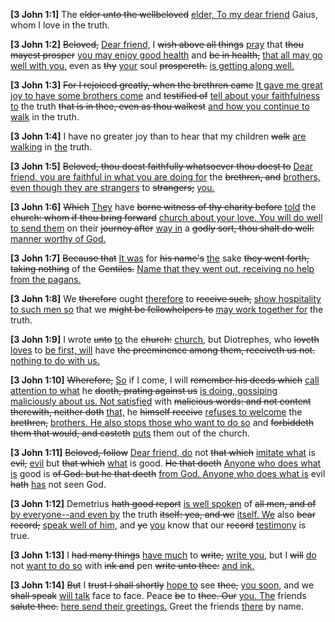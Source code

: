 <p><b>[3 John 1:1]</b> The <del>elder unto the wellbeloved</del> <ins>elder, To my dear friend</ins> Gaius, whom I love in the truth.</p><p><b>[3 John 1:2]</b> <del>Beloved,</del> <ins>Dear friend,</ins> I <del>wish above all things</del> <ins>pray</ins> that <del>thou mayest prosper</del> <ins>you may enjoy good health</ins> and <del>be in health,</del> <ins>that all may go well with you,</ins> even as <del>thy</del> <ins>your</ins> soul <del>prospereth.</del> <ins>is getting along well.</ins></p><p><b>[3 John 1:3]</b> <del>For I rejoiced greatly, when the brethren came</del> <ins>It gave me great joy to have some brothers come</ins> and <del>testified of</del> <ins>tell about your faithfulness to</ins> the truth <del>that is in thee, even as thou walkest</del> <ins>and how you continue to walk</ins> in the truth.</p><p><b>[3 John 1:4]</b> I have no greater joy than to hear that my children <del>walk</del> <ins>are walking</ins> in <ins>the</ins> truth.</p><p><b>[3 John 1:5]</b> <del>Beloved, thou doest faithfully whatsoever thou doest to</del> <ins>Dear friend, you are faithful in what you are doing for</ins> the <del>brethren, and</del> <ins>brothers, even though they are strangers</ins> to <del>strangers;</del> <ins>you.</ins></p><p><b>[3 John 1:6]</b> <del>Which</del> <ins>They</ins> have <del>borne witness of thy charity before</del> <ins>told</ins> the <del>church: whom if thou bring forward</del> <ins>church about your love. You will do well to send them</ins> on their <del>journey after</del> <ins>way in</ins> a <del>godly sort, thou shalt do well:</del> <ins>manner worthy of God.</ins></p><p><b>[3 John 1:7]</b> <del>Because that</del> <ins>It was</ins> for <del>his name's</del> <ins>the</ins> sake <del>they went forth, taking nothing</del> of the <del>Gentiles.</del> <ins>Name that they went out, receiving no help from the pagans.</ins></p><p><b>[3 John 1:8]</b> We <del>therefore</del> ought <ins>therefore</ins> to <del>receive such,</del> <ins>show hospitality to such men so</ins> that we <del>might be fellowhelpers to</del> <ins>may work together for</ins> the truth.</p><p><b>[3 John 1:9]</b> I wrote <del>unto</del> <ins>to</ins> the <del>church:</del> <ins>church,</ins> but Diotrephes, who <del>loveth</del> <ins>loves</ins> to <ins>be first, will</ins> have <del>the preeminence among them, receiveth us not.</del> <ins>nothing to do with us.</ins></p><p><b>[3 John 1:10]</b> <del>Wherefore,</del> <ins>So</ins> if I come, I will <del>remember his deeds which</del> <ins>call attention to what</ins> he <del>doeth, prating against us</del> <ins>is doing, gossiping maliciously about us. Not satisfied</ins> with <del>malicious words: and not content therewith, neither doth</del> <ins>that,</ins> he <del>himself receive</del> <ins>refuses to welcome</ins> the <del>brethren,</del> <ins>brothers. He also stops those who want to do so</ins> and <del>forbiddeth them that would, and casteth</del> <ins>puts</ins> them out of the church.</p><p><b>[3 John 1:11]</b> <del>Beloved, follow</del> <ins>Dear friend, do</ins> not <del>that which</del> <ins>imitate what</ins> is <del>evil,</del> <ins>evil</ins> but <del>that which</del> <ins>what</ins> is good. <del>He that doeth</del> <ins>Anyone who does what is</ins> good is <del>of God: but he that doeth</del> <ins>from God. Anyone who does what is</ins> evil <del>hath</del> <ins>has</ins> not seen God.</p><p><b>[3 John 1:12]</b> Demetrius <del>hath good report</del> <ins>is well spoken</ins> of <del>all men, and of</del> <ins>by everyone--and even by</ins> the truth <del>itself: yea, and we</del> <ins>itself. We</ins> also <del>bear record;</del> <ins>speak well of him,</ins> and <del>ye</del> <ins>you</ins> know that our <del>record</del> <ins>testimony</ins> is true.</p><p><b>[3 John 1:13]</b> I <del>had many things</del> <ins>have much</ins> to <del>write,</del> <ins>write you,</ins> but I <del>will</del> <ins>do</ins> not <ins>want to do so</ins> with <del>ink and</del> pen <del>write unto thee:</del> <ins>and ink.</ins></p><p><b>[3 John 1:14]</b> <del>But</del> I <del>trust I shall shortly</del> <ins>hope to</ins> see <del>thee,</del> <ins>you soon,</ins> and we <del>shall speak</del> <ins>will talk</ins> face to face. Peace <del>be</del> to <del>thee. Our</del> <ins>you. The</ins> friends <del>salute thee.</del> <ins>here send their greetings.</ins> Greet the friends <ins>there</ins> by name.</p>